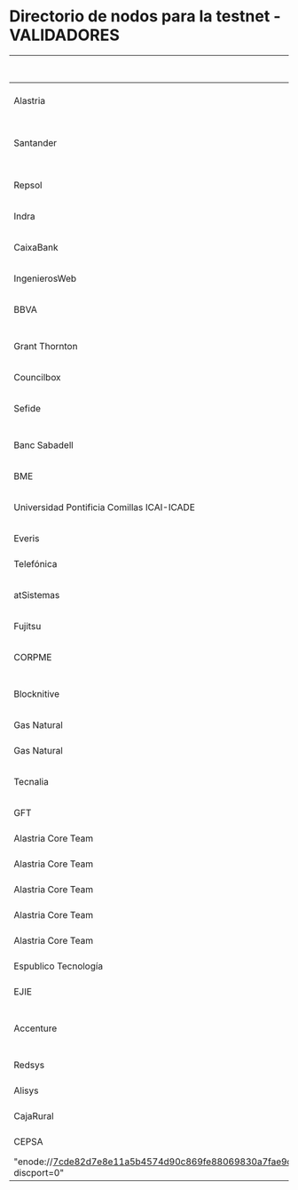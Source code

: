 ﻿# Directorio de nodos para la testnet - VALIDADORES

| Entidad | Contacto (slack, email, git user...) | Hosting info (Cores/Mem/HDD) | enode |
| ------- | ------------------------------------ | ---------------------------------- | ----- |
| Alastria | Marcos Serradilla (@mserradilla, marcos@sanlab.io), Juan Luis García (@Juan Luis, juanluis.garcia@isban.com) | Amazon AWS (2C/4Gb/30Gb) | enode://3905f943ba5446eba164c07ab5f53a84ce17d74ec4d7591f6ec54b9d7608f57cae7cfdf946616385f59cfb5b910161a1f8520cb6f992bcc0d1ab932601205e91@52.56.69.220:21000?discport=0 |
| Santander | Daniel de la Sota (daniel.sota@extern.isban.com) , Juan Luis García (@Juan Luis, juanluis.garcia@isban.com) | Amazon AWS (2C/4Gb/30Gb) | enode://fb1fb5cf801eddca808428566e3c891b280bc9618403495e464bbdaac12c8e2b9eee3d5cc4264e574e508543701a9056f32c5433382d34457ad9e8d342d62fb2@35.176.197.87:21000?discport=0
| Repsol | Esteban Montenegro (@Esteban Montenegro, montenegro.garcia.esteban@repsol.com) | Azure | enode://5c0fab3c53ae3790cc58e13ed1a01b44d5f508568d61a93ed84b52964e52a2801daaf49007cc62a176cb9f48ecd12e368e55212937ca9f3a775a45bc7a883983@52.169.13.168:21000?discport=0 |
| Indra | Javier Casanova (@Javi, alastria@indra.es) | Azure (2C/4Gb/30Gb) | enode://669da0c4581e4cd04bb67690acfa739f27bd1f69522d7df73820b865cd78ceb2ad1c29fd982845194db1efe81a4d814c248707a97be00b903feb7215cf07e211@40.118.64.233:21000?discport=0 |
| CaixaBank | Josep Grau Miró (@josepgraumiro, jgrau@silk.es), Joan Arcas Sanz (@Joan Arcas, joan.arcas.sanz@accenture.com) | Bluemix | enode://f025271dddd1c24907801e025b04f2b1656f74914181a4899b562bf9ffa6e88e5f3bacc16640451a47b4916d1dffa2de1bf9238b5cd33a09ec5aadabbbe4c5ab@158.177.89.28:21000?discport=0  |
| IngenierosWeb | Víctor García (@vgpastor vgpastor@ingenierosweb.co) |  |  |  |  |
| BBVA | José Antonio Dongil (joseantonio.dongil@bbva.com), Oliver Díaz (oliver.diaz@bbva.com) | Amazon AWS (2C/4Gb/30Gb) |   enode://61c79f8651011f313d9b2765a312014fde1b503385f7ce49f8af71fbc701f4d77ade0b1af9bfd8de22f2101fc881afa1402b459b80e8546cdc9e032f20afb9ab@52.16.39.13:21000?discport=0 |
| Grant Thornton | Jaime Morales Rodríguez de Lope (jaime.morales@es.gt.com), Iñigo García de Mata (inigo.garciademata@es.gt.com) | AWS t2.medium  | enode://fef10a04df8d956bf61df45fa1bdb6a0f110dfa4bde51a1f961f9e5b566433764ea401bb920d8713471681d8dba24a33150f5404805e69afe65ea1ff41c4ad17@34.242.192.72:21000?discport=0  |
| Councilbox | Alberto Doval Iglesias (alberto.doval@councilbox.com) | OVH Cloud (2C/8Gb/40Gb ssd) | enode://e675f9bab4c1082dc6f1fe149ba9ecbcccd471b0a8048975507eac9f99f68e246582bfc05cc4a89546fabe8df39c3f23440c0df1792a690fb3f3e04c9ace3acb@145.239.197.140:21000?discport=0 |
| Sefide | Juan Pedro Ortega Liétor (@jpol, juanpedroortega@momopocket.com) | VMware VSphere Virtual Machine (4C/8Gb/50Gb) | enode://a3394b8aa6d34482337e3af9c035fb20dcdab4a4cb34db2f7a4bb026137c899e5d81c28997eaf463907333561f47a664f3b76923223538653156e2da9fa1cecc@87.253.228.27:21000?discport=0 |
| Banc Sabadell | Montserrat Guàrdia (guardia.montserrat@sabis.tech), Jacinto Calvo Sintes (calvoja@sabis.tech) | Azure | enode://08afb83adcff1934f444e03a7ae4a0b8b459127187abff1e01147a5cc55423ea5ea8c56443f6246e542521d478d46b57837c4af7b4cffbc0dd3ac424b76af2d9@13.81.50.107:21000?discport=0 |
| BME | Alvaro Suarez Bravo (asuarez@grupobme.es) | Self Hosted (4C/8Gb/100Gb) | enode://5a84fe5e5d93a5f6611f30e0e44c61aab892a2299b8e75d2eb5a9e7bf0ceb20259956ab1568b0390de52d4cece2a5fe88bf64244c289fbf08d53bdbea27a5b0a@154.43.1.106:21000?discport=0 |
| Universidad Pontificia Comillas ICAI-ICADE | David Contreras (@DavidContrerasICAI, davidcb@comillas.edu) | Self Hosted (20C/128Gb/8TB Shared) | enode://81ed09e14a6a34c9738a99a2ac9243efeeb2c2793dda2e0e6b3694e3309b250a684c82ef247daf6affe39f18befbba241aee7cd6cb30221d7c6b8c54fa491f06@130.206.64.5:21000?discport=0 |
| Everis | Eduardo Sánchez (@esanchma, eduardo.sanchez.mata@everis.com) | Amazon AWS (2C/4Gb/30Gb) | enode://b7286ff750f8111ea58452f73c39a26715ebe6702adf0369bfa1926e373b25d4f442ceed34d1815aab06aab7673451cc7e0828e1140ad5631d8c05889ecd95e4@52.47.194.145:21000?discport=0 |
| Telefónica | José Luis Nuñez ( joseluis.nunezdiaz@telefonica.com) | Amazon AWS (12C/16Gb/124Gb) | enode://cb5fe9d41f3e5286ff4e4e6fd17d71951a0f0b01b947574b4e89649dfe0692a871a7e8a5436124ad79298864cb236c1726d7e1a12c2d635ecf2adbe3393fd4fb@195.235.92.199:21000?discport=0" |
| atSistemas | Jose Angel Corral (jacorral@atsistemas.com), Sergio Lecuona (slecuona@atsistemas.com) | AWS CentOS7.4 2C/4GB/8GB+100GB | enode://c1c3ab1a1dffd1848ad903531bb15597fda7f5702601df7755c1c54eb7939db52519e1b727505af7999d180345ce0dc51462cb0822497fc39968e91888ac25ee@52.212.194.186:21000?discport=0 |
| Fujitsu | Carlos Cordero Deline (Fujitsu-Alastria@ts.fujitsu.com) | Fujitsu K5 (2C/4Gb/30Gb) | enode://2163517edae3dd184d547e799d41ade695b8ef60b2e5a0429051136efc50c7d1e3df865fc1c14d18f7400ae325064b9d88e9f6c9e2e54f7e4a4d6379343a1ff0@194.140.26.136:21000?discport=0 |
| CORPME | Miguel Angel Gonzalez Lozano (miguel.gonzalez@corpme.es) | VMWARE Virtual Server (2C/4Gb/30Gb) | enode://fe4906b45d4d5f45d3377d23d97abaae17123a6c7533d91d00e3885fd14eb8f894bad681ee8d9b3173f4ee9700c054a08c50c17ecae7558148b630c0840c0de2@217.114.134.104:21000?discport=0 |
| Blocknitive | Miguel Martinez Arias (@mmartinez.blocknitive, tecnico@blocknitive.com) | IBM Cloud (4C/32Gb/92Gb) | enode://3def204d8d12cad24067c2e410c423b757bcfe03cecf2f31f090f4712db608f929c31c61777294b700a3775eb1d66280c5b408a48d55309b75d919e87220e92e@169.60.149.189:21000?discport=0 |
| Gas Natural | Josep Maria Boixeda (jmboixeda@gasnaturalfenosa.com) | AWS t2.large | enode://ee52baecded706ed78c878408110e3b2a87790716e0e1c5e5bfdfeb3a27a28ca97576c6e41f4018b37026a5f67093db3165f776a9bba82758c749d7a8c66207e@34.218.50.52:21000?discport=0 |
| Gas Natural | Josep Maria Boixeda (jmboixeda@gasnaturalfenosa.com) | AWS t2.large | enode://cbbfe5cabf13721bc15637c8c676982d1bea28fe18309728fb72426cac2565517ee319c480a6b5d043b7c0d8303bdec95f2281a09156220b2d368a5b3f4d3584@54.202.140.71:21000?discport=0 |
| Tecnalia | Eneko Gomez Ramos (eneko.gomez@tecnalia.com) | VMWARE Virtual Server (2C/4Gb/30Gb) | enode://af626c91c82ed147a0b53181610ef92563e55727d194e5d542e398c671d31e1ec13548040ef553e9528a71332b7f14e8b3a8787684905e97bd15cdacbc22cb7d@150.241.54.90:21000?discport=0 |
| GFT | Ignacio Asin (ignacio.asin@gft.com) | Amazon AWS (2C/4Gb/40Gb) | enode://8de84534fb24e29e409c77dd8386c846032dad3fe3e15726ddd16fa019de2c36bfa34c6589d1e998fdaa6ea34e8b78ffc0cb9e6656136f91682ea48a91294384@34.253.179.170:21000?discport=0 |
| Alastria Core Team | Alastria Core Team  (alastia_core@io.builders) | Val 0 Amazon AWS (2C/8Gb/100Gb) | enode://6dcfee235a9d020b5f3464c98df4e78f5984c1fc020ce247571b3204b0185919e44e84807022177467088eef6c6b91c15478e02a763aefc8ccd500e968f1a15a@34.255.202.192:21000?discport=0 |
| Alastria Core Team | Alastria Core Team  (alastia_core@io.builders) | Val 1 Amazon AWS (2C/8Gb/100Gb) | enode://80018fc0a4aa6c7ec52e2f3377fdf8a1b1d263a44376bc7d7a7558a25bc8d2c0b3bda812fa0a8d7331cff708fe305c11fecc7e1a226097a3d4053c6a8b319a89@54.72.143.79:21000?discport=0 |
| Alastria Core Team | Alastria Core Team  (alastia_core@io.builders) | Val 2 Amazon AWS (2C/8Gb/100Gb) | enode://ac9ecc87ca75a26c907c30cdcc140ff665d5dae4d79f7d943fe0d3c08e6df15ff4230ed691e53f54be38a16fe7ce394e04ba35536b16a34ac8f45463eb8c5562@34.242.139.184:21000?discport=0 |
| Alastria Core Team | Alastria Core Team  (alastia_core@io.builders) | Val 3 Amazon AWS (2C/8Gb/100Gb) | enode://98411956744ffb8713d94a81d87667dfa58ef1dd8ace9f9b7abcb50041ed04ed1deba200087b0d7cce2d053b80aab47e41398d46a312efc060faf00c014b0419@54.72.62.93:21000?discport=0 |
| Alastria Core Team | Alastria Core Team  (alastia_core@io.builders) | Val 4 Amazon AWS (2C/8Gb/100Gb) | enode://fe0ca56310ba1f6a47afb706e11c674413770f3372ff92a760c32a3970ec5f4add9617b8b40ac6efb7e83cdb69a9e9adb10dbc0f4af61b34a95bff2b4e0c677c@52.19.202.41:21000?discport=0 |
| Espublico Tecnología | David Castañon (dcastannon@espublico.tech) | Amazon AWS (2C/8Gb/30Gb)| enode://ca2cdc2b0d019142006c7f1d8d96ed8aa409ed0e7b32df5f6b70d10cbd51d67e805a68eebda6b6ad0cf2aa9ce1bb7cd5ca43e9760878f7dac8e32b1d44aa7d50@54.195.16.128:21000?discport=0 |
| EJIE | Oscar Guadilla (o-guadilla@ejie.eus) | Self Hosted 2C/4Gb/40Gb)| enode://f50ce14e24c0111013d3ea320ad38b0a6653d3b100efa6dd5b793204e3ae39ea5156f01a7881b2f3ce35e05464296c0eb43846b9e2353a7366942f8e4c90e8df@185.161.117.16:21000?discport=0 |
| Accenture | Valentín Encinas Rojas (v.encinas.rojas@accenture.com), Bogdan Stirbu (bogdan.stirbu@accenture.com) | Amazon AWS (2C/8Gb/100Gb)| "enode://a9185468255104bc2c00e91a51c35b815987fe2a6fe05463c3fce822fac976a921df0dbce2df57a6ce4955053486e1021c58d86e87e1f10777223f504e0d9ace@52.48.168.191:21000?discport=0" |
| Redsys | Miguel Baizan (miguel.baizani@redsys.es) | Self Hosted (2C/4Gb/30Gb)| "enode://a2f44ef3f3ae5b162282613b4cb036a83a4c1c315ba063c75c4702e6164165395158c456e180c65a686416850f018a5486fc7e02404dd39091011945ef0e1954@193.16.243.206:21000?discport=0" |
| Alisys | Nacho de la Vega (joseignacio.delavega@alisys.net) | Self Hosted (1C/4Gb/70Gb)| "enode://fea96941ddd405e586993a44b416a1bc6b2db73c311c361ccb1ea49e29f651251939e30dbd951accdc15c11cb62757c26afd43883b17dc2f9f95fa7761d088ae@154.62.228.7:21000?discport=0" |
| CajaRural | Juan P Barbancho (juan_barbancho_rsi@cajarural.com) |  Self Hosted (4C/16Gb/100Gb) | "enode://2ecac154c2cabaa4ae7feec34914a3d3022617b8c92d457f2fa79561967477fd94fa9b6249998864d0a9086b0aa55eddad6d061924e98d3f47544d4b11f40e08@195.235.162.158:21000?discport=0"|
| CEPSA | Daniel Garrote (daniel.garrote@cepsa.com) | Amazon AWS (4C/8Gb/500Gb) |
"enode://7cde82d7e8e11a5b4574d90c869fe88069830a7fae9c33c341311e6fedeaec4bd65694c8c82ca73e5a1e6c1ce828c9bf5349c594fc5f0edbe134482c7a326044@54.246.153.208:21000?discport=0" |

